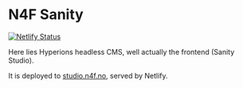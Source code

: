 # N4F Sanity

[![Netlify Status](https://api.netlify.com/api/v1/badges/a96e42d4-ca2e-4a87-bf01-3e646aee311f/deploy-status)](https://app.netlify.com/sites/condescending-leavitt-2b9b83/deploys)

Here lies Hyperions headless CMS, well actually the frontend (Sanity Studio).

It is deployed to [studio.n4f.no](https://studio.n4f.no/), served by Netlify.
